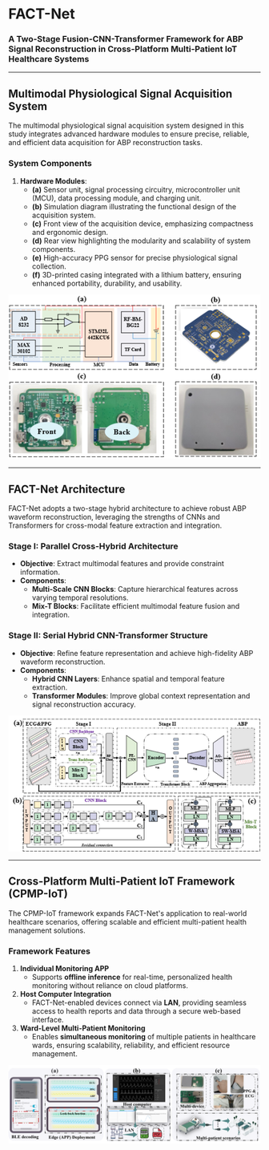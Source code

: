 # **FACT-Net**  
### **A Two-Stage Fusion-CNN-Transformer Framework for ABP Signal Reconstruction in Cross-Platform Multi-Patient IoT Healthcare Systems**

---

## **Multimodal Physiological Signal Acquisition System**  
The multimodal physiological signal acquisition system designed in this study integrates advanced hardware modules to ensure precise, reliable, and efficient data acquisition for ABP reconstruction tasks.

### **System Components**  
1. **Hardware Modules**:  
   - **(a)** Sensor unit, signal processing circuitry, microcontroller unit (MCU), data processing module, and charging unit.  
   - **(b)** Simulation diagram illustrating the functional design of the acquisition system.  
   - **(c)** Front view of the acquisition device, emphasizing compactness and ergonomic design.  
   - **(d)** Rear view highlighting the modularity and scalability of system components.  
   - **(e)** High-accuracy PPG sensor for precise physiological signal collection.  
   - **(f)** 3D-printed casing integrated with a lithium battery, ensuring enhanced portability, durability, and usability.  

![System Overview](https://github.com/liuyisi123/FACT-Net/blob/main/Hardware.png)  

---

## **FACT-Net Architecture**  
FACT-Net adopts a two-stage hybrid architecture to achieve robust ABP waveform reconstruction, leveraging the strengths of CNNs and Transformers for cross-modal feature extraction and integration.

### **Stage I: Parallel Cross-Hybrid Architecture**  
- **Objective**: Extract multimodal features and provide constraint information.  
- **Components**:  
  - **Multi-Scale CNN Blocks**: Capture hierarchical features across varying temporal resolutions.  
  - **Mix-T Blocks**: Facilitate efficient multimodal feature fusion and integration.

### **Stage II: Serial Hybrid CNN-Transformer Structure**  
- **Objective**: Refine feature representation and achieve high-fidelity ABP waveform reconstruction.  
- **Components**:  
  - **Hybrid CNN Layers**: Enhance spatial and temporal feature extraction.  
  - **Transformer Modules**: Improve global context representation and signal reconstruction accuracy.

![FACT-Net Architecture](https://github.com/liuyisi123/FACT-Net/blob/main/FACT-Net.png)  

---

## **Cross-Platform Multi-Patient IoT Framework (CPMP-IoT)**  
The CPMP-IoT framework expands FACT-Net's application to real-world healthcare scenarios, offering scalable and efficient multi-patient health management solutions.

### **Framework Features**  
1. **Individual Monitoring APP**  
   - Supports **offline inference** for real-time, personalized health monitoring without reliance on cloud platforms.  
2. **Host Computer Integration**  
   - FACT-Net-enabled devices connect via **LAN**, providing seamless access to health reports and data through a secure web-based interface.  
3. **Ward-Level Multi-Patient Monitoring**  
   - Enables **simultaneous monitoring** of multiple patients in healthcare wards, ensuring scalability, reliability, and efficient resource management.

![CPMP-IoT Framework](https://github.com/liuyisi123/FACT-Net/blob/main/CPMP-IoT.png)  
